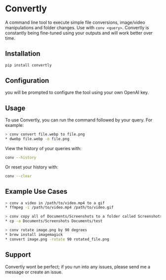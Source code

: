# Convertly

A command line tool to execute simple file conversions, image/video manipulations and folder changes. Use with ```conv <query>```. Convertly is constantly being fine-tuned using your outputs and will work better over time.

## Installation
```bash
pip install convertly
```
## Configuration
you will be prompted to configure the tool using your own OpenAI key. 

## Usage
To use Convertly, you can run the command followed by your query. For example:

```bash
> conv convert file.webp to file.png
* dwebp file.webp -o file.png
```
View the history of your queries with:
```bash
conv --history
```
Or reset your history with:
```bash
conv --clear
```
## Example Use Cases
```bash
> conv a video in /path/to/video.mp4 to a gif
* ffmpeg -i /path/to/video.mp4 /path/to/video.gif
```
```bash
> conv copy all of Documents/Screenshots to a folder called Screenshots2 in the same directory
* cp -a Documents/Screenshots Documents/test
```
```bash
> conv rotate image.png by 90 degrees
* brew install imagemagick
* convert image.png -rotate 90 rotated_file.png
```
## Support
Convertly wont be perfect; if you run into any issues, please send me a message or create an issue. 




